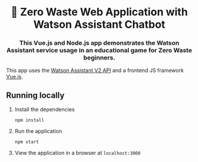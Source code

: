 <h1 align="center" style="border-bottom: none;">🌱 Zero Waste Web Application with Watson Assistant Chatbot</h1>
<h3 align="center">This Vue.js and Node.js app demonstrates the Watson Assistant service usage in an educational game for Zero Waste beginners.</h3>
<!---
![Demo](readme_images/demo.gif)
You can view a [demo][demo_url] of this app.
-->

This app uses the [Watson Assistant V2 API](https://cloud.ibm.com/apidocs/assistant-v2#introduction) and a frontend JS framework [Vue.js](https://vuejs.org/v2/guide/).


<!---
## Prerequisites
1. Sign up for an [IBM Cloud account](https://cloud.ibm.com/registration/).
1. Download the [IBM Cloud CLI](https://cloud.ibm.com/docs/cli/index.html#overview).
1. Create an instance of the Watson Assistant service and get your credentials:
    - Go to the [Watson Assistant](https://cloud.ibm.com/catalog/services/conversation) page in the IBM Cloud Catalog.
    - Log in to your IBM Cloud account.
    - Click **Create**.
    - Click **Show** to view the service credentials.
    - Copy the `apikey` value, or copy the `username` and `password` values if your service instance doesn't provide an `apikey`.
    - Copy the `url` value.
## Configuring the application
1. In your IBM Cloud console, open the Watson Assistant service instance
2. Click the **Import workspace** icon in the Watson Assistant service tool. Specify the location of the workspace JSON file in your local copy of the app project:
    `<project_root>/training/bank_simple_workspace.json`
3. Select **Everything (Intents, Entities, and Dialog)** and then click **Import**. The car dashboard workspace is created.
4. Click the menu icon in the upper-right corner of the workspace tile, and then select **View details**.
5. Click the ![Copy](readme_images/copy_icon.png) icon to copy the workspace ID to the clipboard.
    ![Steps to get credentials](readme_images/assistant-simple.gif)
6. In the application folder, copy the *.env.example* file and create a file called *.env*
    ```
    cp .env.example .env
    ```
7. Open the *.env* file and add the service credentials that you obtained in the previous step. The Watson SDK automatically locates the correct environmental variables for either `username`, `password`, and `url` or the `apikey` and `url` credentials found in the *.env* file.
    Example *.env* file that configures the `apikey` and `url` for a Watson Assistant service instance hosted in the US East region:
    ```
    ASSISTANT_IAM_APIKEY=X4rbi8vwZmKpXfowaS3GAsA7vdy17Qhxxxxxxxx
    ASSISTANT_URL=https://gateway-wdc.watsonplatform.net/assistant/api
    ```
    - If your service instance uses `username` and `password` credentials, add the `ASSISTANT_USERNAME` and `ASSISTANT_PASSWORD` variables to the *.env* file.
    Example *.env* file that configures the `username`, `password`, and `url` for a Watson Assistant service instance hosted in the US South region:
    ```
    ASSISTANT_USERNAME=522be-7b41-ab44-dec3-xxxxxxxx
    ASSISTANT_PASSWORD=A4Z5BdGENxxxx
    ASSISTANT_URL=https://gateway.watsonplatform.net/assistant/api
    ```
    However, if your credentials contain an IAM API key, copy the `apikey` and `url` to the relevant fields.
    ```JSON
      {
        "apikey": "ca2905e6-7b5d-4408-9192-xxxxxxxx",
        "iam_apikey_description": "Auto generated apikey during resource-key ...",
        "iam_apikey_name": "auto-generated-apikey-62b71334-3ae3-4609-xxxxxxxx",
        "iam_role_crn": "crn:v1:bluemix:public:iam::::serviceRole:Manager",
        "iam_serviceid_crn": "crn:v1:bluemix:public:iam...",
        "url": "https://gateway-syd.watsonplatform.net/assistant/api"
      }
    ```
    ```
    ASSISTANT_IAM_APIKEY=ca2905e6-7b5d-4408-9192-xxxxxxxx
    ```
8. Add the `ASSISTANT_ID` to the previous properties
    ```
    ASSISTANT_ID=522be-7b41-ab44-dec3-xxxxxxxx
    ```
-->
## Running locally

1. Install the dependencies

    ```
    npm install
    ```

1. Run the application

    ```
    npm start
    ```

1. View the application in a browser at `localhost:3000`
<!---
## Deploying to IBM Cloud as a Cloud Foundry Application
1. Login to IBM Cloud with the [IBM Cloud CLI](https://cloud.ibm.com/docs/cli/index.html#overview)

    ```
    ibmcloud login
   ```
1. Target a Cloud Foundry organization and space.

    ```
    ibmcloud target --cf
    ```

1. Edit the *manifest.yml* file. Change the **name** field to something unique.  
  For example, `- name: my-app-name`.
1. Deploy the application

    ```
    ibmcloud app push
    ```

1. View the application online at the app URL.  
For example: https://my-app-name.mybluemix.net

-->


[demo_url]: https://assistant-simple.ng.bluemix.net/
[doc_intents]: https://cloud.ibm.com/docs/services/conversation/intents-entities.html#planning-your-entities
[docs]: https://cloud.ibm.com/docs/services/assistant/index.html#index
[docs_landing]: (https://cloud.ibm.com/docs/services/assistant/index.html#index)
[node_link]: (http://nodejs.org/)
[npm_link]: (https://www.npmjs.com/)
[sign_up]: https://cloud.ibm.com/registration
[vue]: https://vuejs.org/v2/guide/
